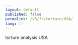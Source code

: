 ```yaml
---
layout: default
published: false
permalink: /v3/fr/torture/USA/
lang: fr
---
```


torture analysis USA
